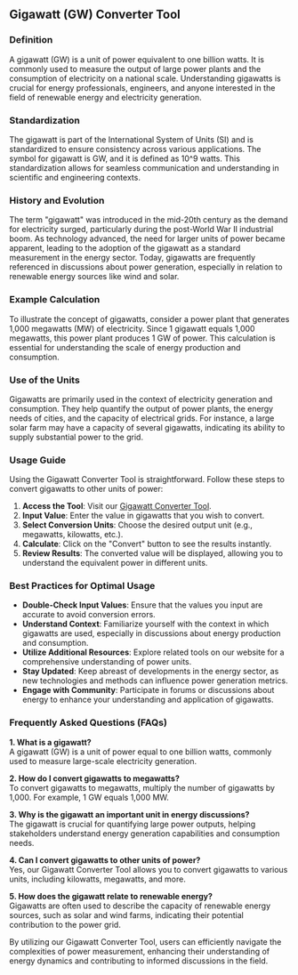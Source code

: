 ## Gigawatt (GW) Converter Tool

### Definition
A gigawatt (GW) is a unit of power equivalent to one billion watts. It is commonly used to measure the output of large power plants and the consumption of electricity on a national scale. Understanding gigawatts is crucial for energy professionals, engineers, and anyone interested in the field of renewable energy and electricity generation.

### Standardization
The gigawatt is part of the International System of Units (SI) and is standardized to ensure consistency across various applications. The symbol for gigawatt is GW, and it is defined as 10^9 watts. This standardization allows for seamless communication and understanding in scientific and engineering contexts.

### History and Evolution
The term "gigawatt" was introduced in the mid-20th century as the demand for electricity surged, particularly during the post-World War II industrial boom. As technology advanced, the need for larger units of power became apparent, leading to the adoption of the gigawatt as a standard measurement in the energy sector. Today, gigawatts are frequently referenced in discussions about power generation, especially in relation to renewable energy sources like wind and solar.

### Example Calculation
To illustrate the concept of gigawatts, consider a power plant that generates 1,000 megawatts (MW) of electricity. Since 1 gigawatt equals 1,000 megawatts, this power plant produces 1 GW of power. This calculation is essential for understanding the scale of energy production and consumption.

### Use of the Units
Gigawatts are primarily used in the context of electricity generation and consumption. They help quantify the output of power plants, the energy needs of cities, and the capacity of electrical grids. For instance, a large solar farm may have a capacity of several gigawatts, indicating its ability to supply substantial power to the grid.

### Usage Guide
Using the Gigawatt Converter Tool is straightforward. Follow these steps to convert gigawatts to other units of power:

1. **Access the Tool**: Visit our [Gigawatt Converter Tool](https://www.inayam.co/unit-converter/power).
2. **Input Value**: Enter the value in gigawatts that you wish to convert.
3. **Select Conversion Units**: Choose the desired output unit (e.g., megawatts, kilowatts, etc.).
4. **Calculate**: Click on the "Convert" button to see the results instantly.
5. **Review Results**: The converted value will be displayed, allowing you to understand the equivalent power in different units.

### Best Practices for Optimal Usage
- **Double-Check Input Values**: Ensure that the values you input are accurate to avoid conversion errors.
- **Understand Context**: Familiarize yourself with the context in which gigawatts are used, especially in discussions about energy production and consumption.
- **Utilize Additional Resources**: Explore related tools on our website for a comprehensive understanding of power units.
- **Stay Updated**: Keep abreast of developments in the energy sector, as new technologies and methods can influence power generation metrics.
- **Engage with Community**: Participate in forums or discussions about energy to enhance your understanding and application of gigawatts.

### Frequently Asked Questions (FAQs)

**1. What is a gigawatt?**  
A gigawatt (GW) is a unit of power equal to one billion watts, commonly used to measure large-scale electricity generation.

**2. How do I convert gigawatts to megawatts?**  
To convert gigawatts to megawatts, multiply the number of gigawatts by 1,000. For example, 1 GW equals 1,000 MW.

**3. Why is the gigawatt an important unit in energy discussions?**  
The gigawatt is crucial for quantifying large power outputs, helping stakeholders understand energy generation capabilities and consumption needs.

**4. Can I convert gigawatts to other units of power?**  
Yes, our Gigawatt Converter Tool allows you to convert gigawatts to various units, including kilowatts, megawatts, and more.

**5. How does the gigawatt relate to renewable energy?**  
Gigawatts are often used to describe the capacity of renewable energy sources, such as solar and wind farms, indicating their potential contribution to the power grid.

By utilizing our Gigawatt Converter Tool, users can efficiently navigate the complexities of power measurement, enhancing their understanding of energy dynamics and contributing to informed discussions in the field.